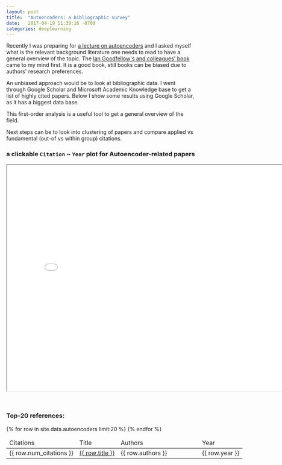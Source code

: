 ```yaml
---
layout: post
title:  "Autoencoders: a bibliographic survey"
date:   2017-04-19 11:39:16 -0700
categories: deeplearning
---
```


Recently I was preparing for [a lecture on autoencoders](https://github.com/DSLituiev/teaching/blob/master/autoencoders/autoencoders.md) and I asked myself what is the relevant background literature one needs to read to have a general overview of the topic.
The [Ian Goodfellow's and colleagues' book](http://www.deeplearningbook.org/) came to my mind first. 
It is a good book, still books can be biased due to authors' research preferences.

An unbiased approach would be to look at bibliographic data. I went through Google Scholar and Microsoft Academic Knowledge base to get a list of highly cited papers. Below I show some results using Google Scholar, as it has a biggest data base.

This first-order analysis is a useful tool to get a general overview of the field.

Next steps can be to look into clustering of papers and compare applied vs fundamental (out-of vs within group) citations.


### a clickable `Citation` ~ `Year` plot for Autoencoder-related papers

<p align="center">
<iframe src="{{ site.url }}/img/autoenc_scatter_d3.html" marginwidth="0" marginheight="0" scrolling="no"  width="800" height="600"></iframe>
</p>


<br/>

### Top-20 references:
 
<table style="min-width:800px">
  <thead>
    <tr>
<td>Citations</td> 
<td> Title </td> 
<td style="min-width:200px"> Authors </td> 
<td> Year </td> 
    </tr>
  </thead>
  <tbody>
{% for row in site.data.autoencoders limit:20 %}
    <tr>
<td>{{ row.num_citations }}</td> 
<td> <a href="{{ row.url }}">{{ row.title }}</a> </td> 
<td> {{ row.authors }}</td> 
<td>{{ row.year }}</td> 
    </tr>
{% endfor %}
  </tbody>
</table>

<br/>



